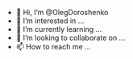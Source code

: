 - 👋 Hi, I’m @OlegDoroshenko
- 👀 I’m interested in ...
- 🌱 I’m currently learning ...
- 💞️ I’m looking to collaborate on ...
- 📫 How to reach me ...

<!---
OlegDoroshenko/OlegDoroshenko is a ✨ special ✨ repository because its `README.md` (this file) appears on your GitHub profile.
You can click the Preview link to take a look at your changes.
--->
